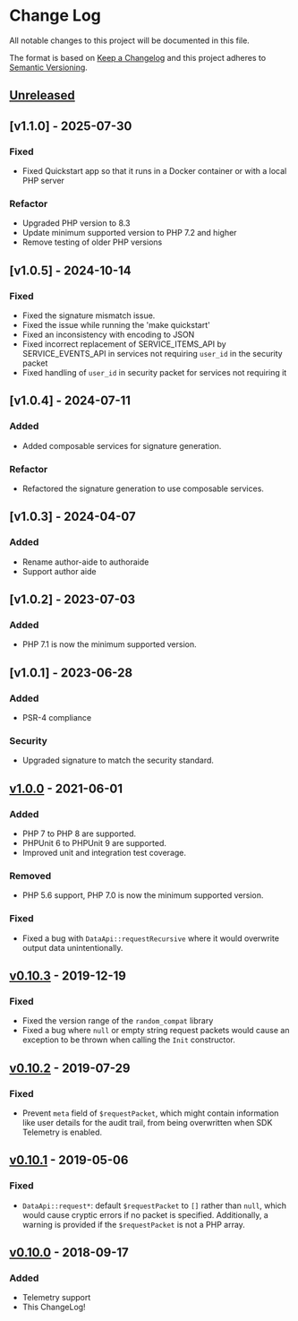 # Change Log

All notable changes to this project will be documented in this file.

The format is based on [Keep a Changelog](http://keepachangelog.com/en/1.0.0/)
and this project adheres to [Semantic
Versioning](http://semver.org/spec/v2.0.0.html).

## [Unreleased][unreleased]

## [v1.1.0] - 2025-07-30
### Fixed
- Fixed Quickstart app so that it runs in a Docker container or with a local PHP server

### Refactor
- Upgraded PHP version to 8.3
- Update minimum supported version to PHP 7.2 and higher
- Remove testing of older PHP versions

## [v1.0.5] - 2024-10-14
### Fixed
- Fixed the signature mismatch issue.
- Fixed the issue while running the 'make quickstart'
- Fixed an inconsistency with encoding to JSON
- Fixed incorrect replacement of SERVICE_ITEMS_API by SERVICE_EVENTS_API
  in services not requiring `user_id` in the security packet
- Fixed handling of `user_id` in security packet for services not
  requiring it

## [v1.0.4] - 2024-07-11
### Added
- Added composable services for signature generation.

### Refactor
- Refactored the signature generation to use composable services.

## [v1.0.3] - 2024-04-07
### Added
- Rename author-aide to authoraide
- Support author aide

## [v1.0.2] - 2023-07-03
### Added
- PHP 7.1 is now the minimum supported version.

## [v1.0.1] - 2023-06-28
### Added
- PSR-4 compliance

### Security
- Upgraded signature to match the security standard.

## [v1.0.0] - 2021-06-01
### Added
- PHP 7 to PHP 8 are supported.
- PHPUnit 6 to PHPUnit 9 are supported.
- Improved unit and integration test coverage.

### Removed
- PHP 5.6 support, PHP 7.0 is now the minimum supported version.

### Fixed
- Fixed a bug with `DataApi::requestRecursive` where it would overwrite output data unintentionally.

## [v0.10.3] - 2019-12-19
### Fixed
- Fixed the version range of the `random_compat` library
- Fixed a bug where `null` or empty string request packets would cause an exception to be thrown when calling the `Init` constructor.

## [v0.10.2] - 2019-07-29
### Fixed
- Prevent `meta` field of `$requestPacket`, which might contain information like user details for the audit trail, from being overwritten when SDK Telemetry is enabled.

## [v0.10.1] - 2019-05-06
### Fixed
- `DataApi::request*`: default `$requestPacket` to `[]` rather than `null`,
    which would cause cryptic errors if no packet is specified. Additionally, a
    warning is provided if the `$requestPacket` is not a PHP array.

## [v0.10.0] - 2018-09-17
### Added
- Telemetry support
- This ChangeLog!

[unreleased]: https://github.com/Learnosity/learnosity-sdk-php/compare/v1.0.0...HEAD
[v1.0.0]: https://github.com/Learnosity/learnosity-sdk-php/compare/v0.10.3...v1.0.0
[v0.10.3]: https://github.com/Learnosity/learnosity-sdk-php/compare/v0.10.2...v0.10.3
[v0.10.2]: https://github.com/Learnosity/learnosity-sdk-php/compare/v0.10.1...v0.10.2
[v0.10.1]: https://github.com/Learnosity/learnosity-sdk-php/compare/v0.10.0...v0.10.1
[v0.10.0]: https://github.com/Learnosity/learnosity-sdk-php/compare/v0.9.2...v0.10.0
